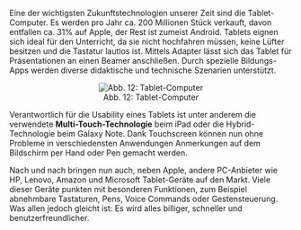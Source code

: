 <!-- filename: 15_Tablet.md -->
<!-- title: Tablet -->

Eine der wichtigsten Zukunftstechnologien unserer Zeit sind die Tablet-Computer. Es werden pro Jahr ca. 200 Millionen Stück verkauft, davon entfallen ca. 31% auf Apple, der Rest ist zumeist Android. Tablets eignen sich ideal für den Unterricht, da sie nicht hochfahren müssen, keine Lüfter besitzen und die Tastatur lautlos ist. Mittels Adapter lässt sich das Tablet für Präsentationen an einen Beamer anschließen. Durch spezielle Bildungs-Apps werden diverse didaktische und technische Szenarien unterstützt.

<center><figure>
  <img src="https://raw.githubusercontent.com/ed-tech-at/L3T/refs/heads/main/03_Von_der_Kreidetafel_zum_Tablet/img/12_TabletComputer.jpg" alt="Abb. 12: Tablet-Computer">
  <figcaption>Abb. 12: Tablet-Computer</figcaption>
</figure></center>


Verantwortlich für die Usability eines Tablets ist unter anderem die verwendete **Multi-Touch-Technologie** beim iPad oder die Hybrid-Technologie beim Galaxy Note. Dank Touchscreen können nun ohne Probleme in verschiedensten Anwendungen Anmerkungen auf dem Bildschirm per Hand oder Pen gemacht werden.

Nach und nach bringen nun auch, neben Apple, andere PC-Anbieter wie HP, Lenovo, Amazon und Microsoft Tablet-Geräte auf den Markt. Viele dieser Geräte punkten mit besonderen Funktionen, zum Beispiel abnehmbare Tastaturen, Pens, Voice Commands oder Gestensteuerung. Was allen jedoch gleicht ist: Es wird alles billiger, schneller und benutzerfreundlicher.
